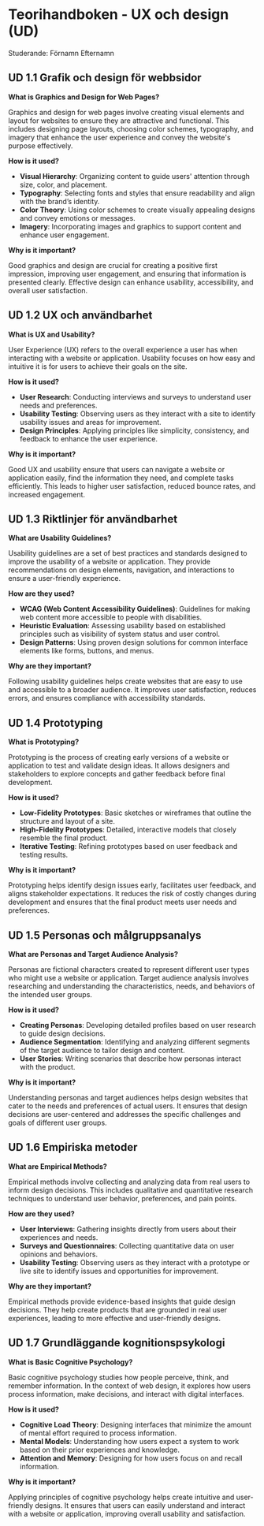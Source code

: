 # Teorihandboken - UX och design (UD)
Studerande: Förnamn Efternamn

## UD 1.1 Grafik och design för webbsidor

**What is Graphics and Design for Web Pages?**

Graphics and design for web pages involve creating visual elements and layout for websites to ensure they are attractive and functional. This includes designing page layouts, choosing color schemes, typography, and imagery that enhance the user experience and convey the website's purpose effectively.

**How is it used?**

- **Visual Hierarchy**: Organizing content to guide users' attention through size, color, and placement.
- **Typography**: Selecting fonts and styles that ensure readability and align with the brand’s identity.
- **Color Theory**: Using color schemes to create visually appealing designs and convey emotions or messages.
- **Imagery**: Incorporating images and graphics to support content and enhance user engagement.

**Why is it important?**

Good graphics and design are crucial for creating a positive first impression, improving user engagement, and ensuring that information is presented clearly. Effective design can enhance usability, accessibility, and overall user satisfaction.

## UD 1.2 UX och användbarhet

**What is UX and Usability?**

User Experience (UX) refers to the overall experience a user has when interacting with a website or application. Usability focuses on how easy and intuitive it is for users to achieve their goals on the site.

**How is it used?**

- **User Research**: Conducting interviews and surveys to understand user needs and preferences.
- **Usability Testing**: Observing users as they interact with a site to identify usability issues and areas for improvement.
- **Design Principles**: Applying principles like simplicity, consistency, and feedback to enhance the user experience.

**Why is it important?**

Good UX and usability ensure that users can navigate a website or application easily, find the information they need, and complete tasks efficiently. This leads to higher user satisfaction, reduced bounce rates, and increased engagement.

## UD 1.3 Riktlinjer för användbarhet

**What are Usability Guidelines?**

Usability guidelines are a set of best practices and standards designed to improve the usability of a website or application. They provide recommendations on design elements, navigation, and interactions to ensure a user-friendly experience.

**How are they used?**

- **WCAG (Web Content Accessibility Guidelines)**: Guidelines for making web content more accessible to people with disabilities.
- **Heuristic Evaluation**: Assessing usability based on established principles such as visibility of system status and user control.
- **Design Patterns**: Using proven design solutions for common interface elements like forms, buttons, and menus.

**Why are they important?**

Following usability guidelines helps create websites that are easy to use and accessible to a broader audience. It improves user satisfaction, reduces errors, and ensures compliance with accessibility standards.

## UD 1.4 Prototyping

**What is Prototyping?**

Prototyping is the process of creating early versions of a website or application to test and validate design ideas. It allows designers and stakeholders to explore concepts and gather feedback before final development.

**How is it used?**

- **Low-Fidelity Prototypes**: Basic sketches or wireframes that outline the structure and layout of a site.
- **High-Fidelity Prototypes**: Detailed, interactive models that closely resemble the final product.
- **Iterative Testing**: Refining prototypes based on user feedback and testing results.

**Why is it important?**

Prototyping helps identify design issues early, facilitates user feedback, and aligns stakeholder expectations. It reduces the risk of costly changes during development and ensures that the final product meets user needs and preferences.

## UD 1.5 Personas och målgruppsanalys

**What are Personas and Target Audience Analysis?**

Personas are fictional characters created to represent different user types who might use a website or application. Target audience analysis involves researching and understanding the characteristics, needs, and behaviors of the intended user groups.

**How is it used?**

- **Creating Personas**: Developing detailed profiles based on user research to guide design decisions.
- **Audience Segmentation**: Identifying and analyzing different segments of the target audience to tailor design and content.
- **User Stories**: Writing scenarios that describe how personas interact with the product.

**Why is it important?**

Understanding personas and target audiences helps design websites that cater to the needs and preferences of actual users. It ensures that design decisions are user-centered and addresses the specific challenges and goals of different user groups.

## UD 1.6 Empiriska metoder

**What are Empirical Methods?**

Empirical methods involve collecting and analyzing data from real users to inform design decisions. This includes qualitative and quantitative research techniques to understand user behavior, preferences, and pain points.

**How are they used?**

- **User Interviews**: Gathering insights directly from users about their experiences and needs.
- **Surveys and Questionnaires**: Collecting quantitative data on user opinions and behaviors.
- **Usability Testing**: Observing users as they interact with a prototype or live site to identify issues and opportunities for improvement.

**Why are they important?**

Empirical methods provide evidence-based insights that guide design decisions. They help create products that are grounded in real user experiences, leading to more effective and user-friendly designs.

## UD 1.7 Grundläggande kognitionspsykologi

**What is Basic Cognitive Psychology?**

Basic cognitive psychology studies how people perceive, think, and remember information. In the context of web design, it explores how users process information, make decisions, and interact with digital interfaces.

**How is it used?**

- **Cognitive Load Theory**: Designing interfaces that minimize the amount of mental effort required to process information.
- **Mental Models**: Understanding how users expect a system to work based on their prior experiences and knowledge.
- **Attention and Memory**: Designing for how users focus on and recall information.

**Why is it important?**

Applying principles of cognitive psychology helps create intuitive and user-friendly designs. It ensures that users can easily understand and interact with a website or application, improving overall usability and satisfaction.
